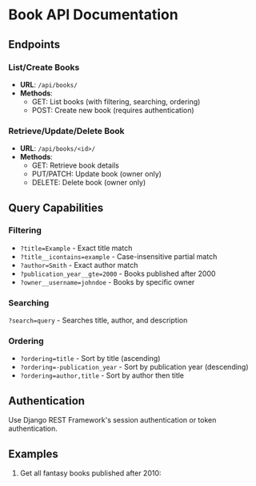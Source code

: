 # Book API Documentation

## Endpoints

### List/Create Books
- **URL**: `/api/books/`
- **Methods**: 
  - GET: List books (with filtering, searching, ordering)
  - POST: Create new book (requires authentication)

### Retrieve/Update/Delete Book
- **URL**: `/api/books/<id>/`
- **Methods**:
  - GET: Retrieve book details
  - PUT/PATCH: Update book (owner only)
  - DELETE: Delete book (owner only)

## Query Capabilities

### Filtering
- `?title=Example` - Exact title match
- `?title__icontains=example` - Case-insensitive partial match
- `?author=Smith` - Exact author match
- `?publication_year__gte=2000` - Books published after 2000
- `?owner__username=johndoe` - Books by specific owner

### Searching
`?search=query` - Searches title, author, and description

### Ordering
- `?ordering=title` - Sort by title (ascending)
- `?ordering=-publication_year` - Sort by publication year (descending)
- `?ordering=author,title` - Sort by author then title

## Authentication
Use Django REST Framework's session authentication or token authentication.

## Examples

1. Get all fantasy books published after 2010:
